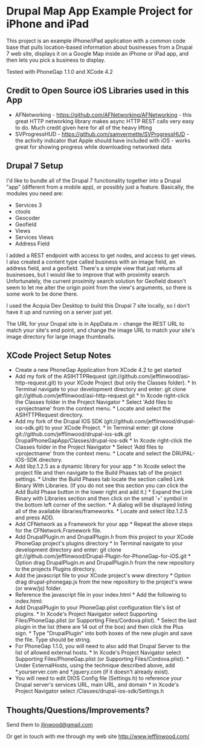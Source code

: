 Drupal Map App Example Project for iPhone and iPad
=============

This project is an example iPhone/iPad application with a common code base that pulls location-based information about businesses from a Drupal 7 web site, displays it on a Google Map inside an iPhone or iPad app, and then lets you pick a business to display.

Tested with PhoneGap 1.1.0 and XCode 4.2

Credit to Open Source iOS Libraries used in this App
-------------
* AFNetworking - https://github.com/AFNetworking/AFNetworking - this great HTTP networking library makes async HTTP REST calls very easy to do. Much credit given here for all of the heavy lifting
* SVProgressHUD - https://github.com/samvermette/SVProgressHUD - the activity indicator that Apple should have included with iOS - works great for showing progress while downloading networked data

Drupal 7 Setup
-------------
I'd like to bundle all of the Drupal 7 functionality together into a Drupal "app" (different from a mobile app), or possibly just a feature. Basically, the modules you need are:
* Services 3
* ctools
* Geocoder
* Geofield
* Views
* Services Views
* Address Field

I added a REST endpoint with access to get nodes, and access to get views. I also created a content type called business with an image field, an address field, and a geofield. There's a simple view that just returns all businesses, but I would like to improve that with proximity search. Unfortunately, the current proximity search solution for Geofield doesn't seem to let me alter the origin point from the view's arguments, so there is some work to be done there.

I used the Acquia Dev Desktop to build this Drupal 7 site locally, so I don't have it up and running on a server just yet.

The URL for your Drupal site is in AppData.m - change the REST URL to match your site's end point, and change the image URL to match your site's image directory for large image thumbnails.

XCode Project Setup Notes
------------------
* Create a new PhoneGap Application from XCode 4.2 to get started
* Add my fork of the ASIHTTPRequest (git://github.com/jefflinwood/asi-http-request.git) to your XCode Project (but only the Classes folder). 
      * In Terminal navigate to your development directory and enter: git clone git://github.com/jefflinwood/asi-http-request.git 
      * In Xcode right-click the Classes folder in the Project Navigator
      * Select 'Add files to <projectname' from the context menu.
      * Locate and select the ASIHTTPRequest directory.
* Add my fork of the Drupal IOS SDK (git://github.com/jefflinwood/drupal-ios-sdk.git) to your XCode Project. 
      * In Terminal enter: git clone git://github.com/jefflinwood/drupal-ios-sdk.git DrupalPhoneGapApp/Classes/drupal-ios-sdk
      * In Xcode right-click the Classes folder in the Project Navigator
      * Select 'Add files to <projectname' from the context menu.
      * Locate and select the DRUPAL-IOS-SDK directory.
* Add libz.1.2.5 as a dynamic library for your app
      * In Xcode select the project file and then navigate to the Build Phases tab of the project settings. 
      * Under the Build Phases tab locate the section called Link Binary With Libraries. 
        (If you do not see this section you can click the Add Build Phase button in the lower right and add it.) 
      * Expand the Link Binary with Libraries section and then click on the small '+' symbol in the bottom left corner of the section.
      * A dialog will be displayed listing all of the available libraries/frameworks. 
      * Locate and select libz.1.2.5 and press ADD.   
* Add CFNetwork as a Framework for your app
      * Repeat the above steps for the CFNetwork.Framework file.
* Add DrupalPlugin.m and DrupalPlugin.h from this project to your XCode PhoneGap project's plugins directory
      * In Terminal navigate to your development directory and enter: git clone git://github.com/jefflinwood/Drupal-Plugin-for-PhoneGap-for-iOS.git
      * Option drag DrupalPlugin.m and DrupalPlugin.h from the new repository to the projects Plugins directory.
* Add the javascript file to your XCode project's www directory
      * Option drag drupal-phonegap.js from the new repository to the project's www (or www/js) folder.
* Reference the javascript file in your index.html
      * Add the following to index.html:
       <script type="text/javascript" charset="utf-8" src="drupal-phonegap.js"></script>
* Add DrupalPlugin to your PhoneGap.plist configuration file's list of plugins. 
      * In Xcode's Project Navigator select Supporting Files/PhoneGap.plist (or Supporting Files/Cordova.plist).
      * Select the last plugin in the list (there are 14 out of the box) and then click the Plus sign. 
      * Type "DrupalPlugin" into both boxes of the new plugin and save the file.  Type should be string.
* For PhoneGap 1.1.0, you will need to also add that Drupal Server to the list of allowed external hosts.
      * In Xcode's Project Navigator select Supporting Files/PhoneGap.plist (or Supporting Files/Cordova.plist).
      * Under ExternalHosts, using the technique described above, add *.yourserver.com and *.jquery.com (if it doesn't already exist). 
* You will need to edit DIOS Config file (Settings.h) to reference your Drupal server's services URL, main URL, and domain
      * in Xcode's Project Navigator select /Classes/drupal-ios-sdk/Settings.h


Thoughts/Questions/Improvements?
-------------
Send them to jlinwood@gmail.com

Or get in touch with me through my web site http://www.jefflinwood.com/




